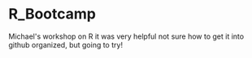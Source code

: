 # R_Bootcamp
Michael's workshop on R 
it was very helpful
not sure how to get it into github organized, but going to try!
